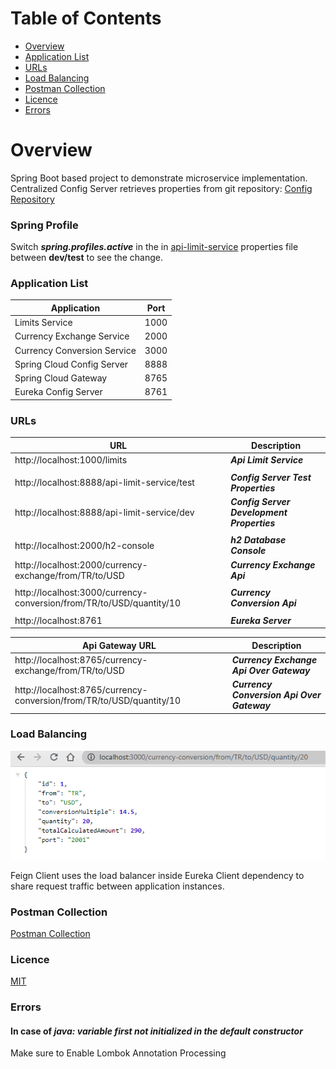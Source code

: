 # Table of Contents
- [Overview](#overview)
- [Application List](#application-list)
- [URLs](#urls)
- [Load Balancing](#load-balancing)
- [Postman Collection](#postman-collection)
- [Licence](#licence)
- [Errors](#errors)

# Overview
Spring Boot based project to demonstrate microservice implementation.
Centralized Config Server retrieves properties from git repository: [Config Repository](https://github.com/muratcanabay/config-repo)

### Spring Profile
Switch ***spring.profiles.active*** in the in [api-limit-service](api-limit-service/src/main/resources/application.yaml) properties file between **dev/test** to see the change.

### Application List

| Application                 | Port |
|-----------------------------|------|
| Limits Service              | 1000 |
| Currency Exchange Service   | 2000 |
| Currency Conversion Service | 3000 |
| Spring Cloud Config Server  | 8888 |
| Spring Cloud Gateway        | 8765 |
| Eureka Config Server        | 8761 |

### URLs

| URL                                                                   | Description                                |
|-----------------------------------------------------------------------|--------------------------------------------|
| http://localhost:1000/limits                                          | ***Api Limit Service***                    |
|                                                                       |                                            |
| http://localhost:8888/api-limit-service/test                          | ***Config Server Test Properties***        |
| http://localhost:8888/api-limit-service/dev                           | ***Config Server Development Properties*** |
|                                                                       |                                            |
| http://localhost:2000/h2-console                                      | ***h2 Database Console***                  |
| http://localhost:2000/currency-exchange/from/TR/to/USD                | ***Currency Exchange Api***                |
|                                                                       |                                            |
| http://localhost:3000/currency-conversion/from/TR/to/USD/quantity/10  | ***Currency Conversion Api***              |
|                                                                       |                                            |
| http://localhost:8761                                                 | ***Eureka Server***                        |

| Api Gateway URL                                                      | Description                                |
|----------------------------------------------------------------------|--------------------------------------------|
| http://localhost:8765/currency-exchange/from/TR/to/USD               | ***Currency Exchange Api Over Gateway***   |
| http://localhost:8765/currency-conversion/from/TR/to/USD/quantity/10 | ***Currency Conversion Api Over Gateway*** |

### Load Balancing

![Load Balancing](./doc/statics/load-balancing.gif)

Feign Client uses the load balancer inside Eureka Client dependency to share request traffic between application instances.

### Postman Collection

[Postman Collection](spring-microservice-example.postman_collection.json)

### Licence

[MIT](LICENSE.MIT)

### Errors
#### In case of ***java: variable first not initialized in the default constructor***

Make sure to Enable Lombok Annotation Processing

